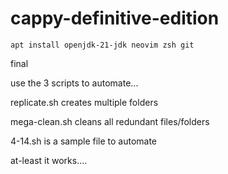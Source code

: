 # cappy-definitive-edition

`apt install openjdk-21-jdk neovim zsh git`

final

use the 3 scripts to automate...

replicate.sh creates multiple folders

mega-clean.sh cleans all redundant files/folders

4-14.sh is a sample file to automate

at-least it works....
